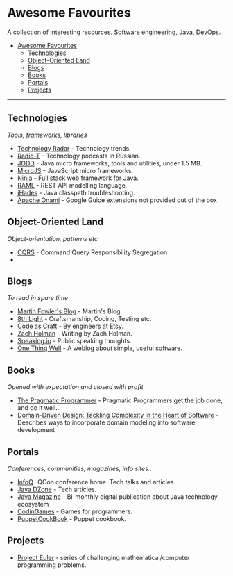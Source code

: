 # Awesome Favourites

A collection of interesting resources. Software engineering, Java, DevOps. 

* [Awesome Favourites](#awesome-favourites)
  * [Technologies](#technologies)
  * [Object-Oriented Land](#object-oriented-land)
  * [Blogs](#blogs)
  * [Books](#books)
  * [Portals](#portals)
  * [Projects](#projects)

----

## Technologies
*Tools, frameworks, libraries*

* [Technology Radar](http://www.thoughtworks.com/radar/) - Technology trends.
* [Radio-T](http://www.radio-t.com/) - Technology podcasts in Russian.
* [JODD](http://jodd.org/) - Java micro frameworks, tools and utilities, under 1.5 MB.
* [MicroJS](http://microjs.com/) - JavaScript micro frameworks.
* [Ninja](http://www.ninjaframework.org/) - Full stack web framework for Java.
* [RAML](http://raml.org/) - REST API modelling language.
* [jHades](http://jhades.org/) - Java classpath troubleshooting.
* [Apache Onami](http://onami.apache.org/) - Google Guice extensions not provided out of the box


## Object-Oriented Land
*Object-orientation, patterns etc*

* [CQRS](http://www.cqrsinfo.com/) - Command Query Responsibility Segregation
* 

## Blogs
*To read in spare time*

* [Martin Fowler's Blog](http://martinfowler.com/) - Martin's Blog.
* [8th Light](http://blog.8thlight.com/) - Craftsmanship, Coding, Testing etc.
* [Code as Craft](http://codeascraft.com/) - By engineers at Etsy.
* [Zach Holman](http://zachholman.com/) - Writing by Zach Holman.
* [Speaking.io](http://speaking.io/) - Public speaking thoughts.
* [One Thing Well](http://onethingwell.org/) - A weblog about simple, useful software.

## Books
*Opened with expectation and closed with profit*

* [The Pragmatic Programmer](https://pragprog.com/the-pragmatic-programmer) - Pragmatic Programmers get the job done, and do it well..
* [Domain-Driven Design: Tackling Complexity in the Heart of Software](http://www.amazon.com/Domain-Driven-Design-Tackling-Complexity-Software/dp/0321125215) - Describes ways to incorporate domain modeling into software development

## Portals
*Conferences, communities, magazines, info sites..*

* [InfoQ](http://www.infoq.com) -QCon conference home. Tech talks and articles.
* [Java DZone](http://java.dzone.com/) - Tech articles.
* [Java Magazine](http://www.oraclejavamagazine-digital.com) - Bi-monthly digital publication about Java technology ecosystem
* [CodinGames](http://www.codingame.com) - Games for programmers. 
* [PuppetCookBook](http://www.puppetcookbook.com/) - Puppet cookbook.


## Projects

* [Project Euler](https://projecteuler.net/) - series of challenging mathematical/computer programming problems.
